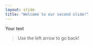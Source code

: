 ```yaml
---
layout: slide
title: "Welcome to our second slide!"
---
```

Your text
> Use the left arrow to go back!

